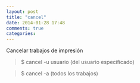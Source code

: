 ```yaml
---
layout: post
title: "cancel"
date: 2014-01-28 17:48
comments: true
categories: 
---
```

Cancelar trabajos de impresión

>$ cancel -u usuario  (del usuario especificado)

>$ cancel -a  (todos los trabajos)

